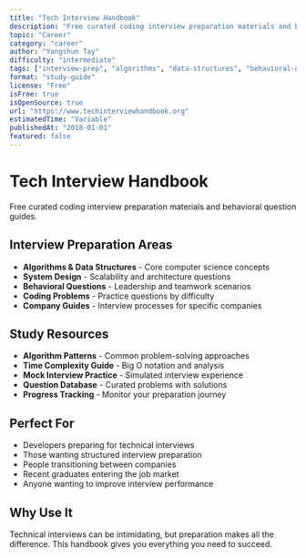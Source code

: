 ```yaml
---
title: "Tech Interview Handbook"
description: "Free curated coding interview preparation materials and behavioral question guides"
topic: "Career"
category: "career"
author: "Yangshun Tay"
difficulty: "intermediate"
tags: ["interview-prep", "algorithms", "data-structures", "behavioral-questions", "coding-interviews"]
format: "study-guide"
license: "Free"
isFree: true
isOpenSource: true
url: "https://www.techinterviewhandbook.org"
estimatedTime: "Variable"
publishedAt: "2018-01-01"
featured: false
---
```


# Tech Interview Handbook

Free curated coding interview preparation materials and behavioral question guides.

## Interview Preparation Areas
- **Algorithms & Data Structures** - Core computer science concepts
- **System Design** - Scalability and architecture questions
- **Behavioral Questions** - Leadership and teamwork scenarios
- **Coding Problems** - Practice questions by difficulty
- **Company Guides** - Interview processes for specific companies

## Study Resources
- **Algorithm Patterns** - Common problem-solving approaches
- **Time Complexity Guide** - Big O notation and analysis
- **Mock Interview Practice** - Simulated interview experience
- **Question Database** - Curated problems with solutions
- **Progress Tracking** - Monitor your preparation journey

## Perfect For
- Developers preparing for technical interviews
- Those wanting structured interview preparation
- People transitioning between companies
- Recent graduates entering the job market
- Anyone wanting to improve interview performance

## Why Use It
Technical interviews can be intimidating, but preparation makes all the difference. This handbook gives you everything you need to succeed.